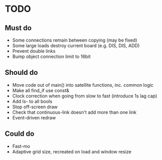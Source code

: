 # TODO

## Must do
* Some connections remain between copying (may be fixed)
* Some large loads destroy current board (e.g. DIS, DIS, ADD)
* Prevent double links
* Bump object connection limit to 16bit

## Should do
* Move code out of main() into satellite functions, inc. common logic
* Make all find_if use const&
* Clock correction when going from slow to fast (introduce 1s lag cap)
* Add Is- to all bools
* Stop off-screen draw
* Check that continuous-link doesn't add more than one link
* Event-driven redraw

## Could do
* Fast-mo
* Adaptive grid size, recreated on load and window resize
